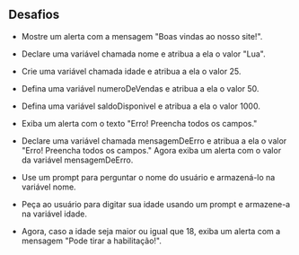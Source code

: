 ## Desafios
- Mostre um alerta com a mensagem "Boas vindas ao nosso site!".

- Declare uma variável chamada nome e atribua a ela o valor "Lua".

- Crie uma variável chamada idade e atribua a ela o valor 25.

- Defina uma variável numeroDeVendas e atribua a ela o valor 50.

- Defina uma variável saldoDisponivel e atribua a ela o valor 1000.

- Exiba um alerta com o texto "Erro! Preencha todos os campos."

- Declare uma variável chamada mensagemDeErro e atribua a ela o valor "Erro! Preencha todos os campos." Agora exiba um alerta com o valor da variável mensagemDeErro.

- Use um prompt para perguntar o nome do usuário e armazená-lo na variável nome.

- Peça ao usuário para digitar sua idade usando um prompt e armazene-a na variável idade.

- Agora, caso a idade seja maior ou igual que 18, exiba um alerta com a mensagem "Pode tirar a habilitação!".
